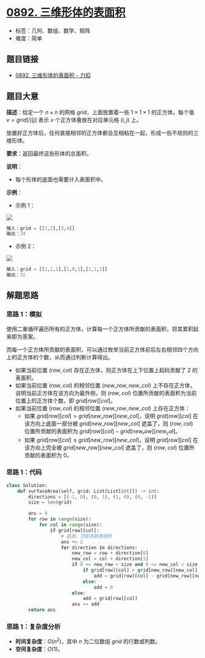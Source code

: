 # [0892. 三维形体的表面积](https://leetcode.cn/problems/surface-area-of-3d-shapes/)

- 标签：几何、数组、数学、矩阵
- 难度：简单

## 题目链接

- [0892. 三维形体的表面积 - 力扣](https://leetcode.cn/problems/surface-area-of-3d-shapes/)

## 题目大意

**描述**：给定一个 $n \times n$ 的网格 $grid$，上面放置着一些 $1 \times 1 \times 1$ 的正方体。每个值 $v = grid[i][j]$ 表示 $v$ 个正方体叠放在对应单元格 $(i, j)$ 上。

放置好正方体后，任何直接相邻的正方体都会互相粘在一起，形成一些不规则的三维形体。

**要求**：返回最终这些形体的总面积。

**说明**：

- 每个形体的底面也需要计入表面积中。

**示例**：

- 示例 1：

![](https://assets.leetcode.com/uploads/2021/01/08/tmp-grid2.jpg)

```python
输入：grid = [[1,2],[3,4]]
输出：34
```

- 示例 2：

![](https://assets.leetcode.com/uploads/2021/01/08/tmp-grid4.jpg)

```python
输入：grid = [[1,1,1],[1,0,1],[1,1,1]]
输出：32
```

## 解题思路

### 思路 1：模拟

使用二重循环遍历所有的正方体，计算每一个正方体所贡献的表面积，将其累积起来即为答案。

而每一个正方体所贡献的表面积，可以通过枚举当前正方体前后左右相邻四个方向上的正方体的个数，从而通过判断计算得出。

- 如果当前位置 $(row, col)$ 存在正方体，则正方体在上下位置上起码贡献了 $2$ 的表面积。
- 如果当前位置 $(row, col)$ 的相邻位置 $(new\_row, new\_col)$ 上不存在正方体，说明当前正方体在该方向为最外侧，则 $(row, col)$ 位置所贡献的表面积为当前位置上的正方体个数，即 $grid[row][col]$。
- 如果当前位置 $(row, col)$ 的相邻位置 $(new\_row, new\_col)$ 上存在正方体：
	- 如果 $grid[row][col] > grid[new\_row][new\_col]$，说明 $grid[row][col]$ 在该方向上底面一部分被 $grid[new\_row][new\_col]$ 遮盖了，则 $(row, col)$ 位置所贡献的表面积为 $grid[row][col] - grid[new_row][new_col]$。
	- 如果 $grid[row][col] \le grid[new\_row][new\_col]$，说明 $grid[row][col]$ 在该方向上完全被 $grid[new\_row][new\_col]$ 遮盖了，则 $(row, col)$ 位置所贡献的表面积为 $0$。

### 思路 1：代码

```Python
class Solution:
    def surfaceArea(self, grid: List[List[int]]) -> int:
        directions = [(-1, 0), (0, 1), (1, 0), (0, -1)]
        size = len(grid)

        ans = 0
        for row in range(size):
            for col in range(size):
                if grid[row][col]:
                    # 底部、顶部贡献表面积
                    ans += 2
                    for direction in directions:
                        new_row = row + direction[0]
                        new_col = col + direction[1]
                        if 0 <= new_row < size and 0 <= new_col < size:
                            if grid[row][col] > grid[new_row][new_col]:
                                add = grid[row][col] - grid[new_row][new_col]
                            else:
                                add = 0
                        else:
                            add = grid[row][col]
                        ans += add
        return ans
```

### 思路 1：复杂度分析

- **时间复杂度**：$O(n^2)$，其中 $n$ 为二位数组 $grid$ 的行数或列数。
- **空间复杂度**：$O(1)$。

